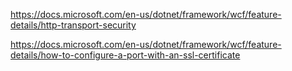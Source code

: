 https://docs.microsoft.com/en-us/dotnet/framework/wcf/feature-details/http-transport-security

https://docs.microsoft.com/en-us/dotnet/framework/wcf/feature-details/how-to-configure-a-port-with-an-ssl-certificate
